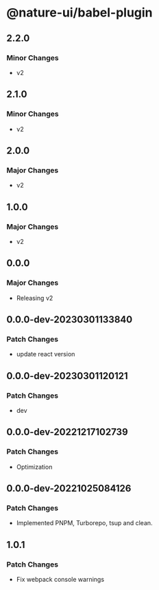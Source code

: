 # @nature-ui/babel-plugin

## 2.2.0

### Minor Changes

- v2

## 2.1.0

### Minor Changes

- v2

## 2.0.0

### Major Changes

- v2

## 1.0.0

### Major Changes

- v2

## 0.0.0

### Major Changes

- Releasing v2

## 0.0.0-dev-20230301133840

### Patch Changes

- update react version

## 0.0.0-dev-20230301120121

### Patch Changes

- dev

## 0.0.0-dev-20221217102739

### Patch Changes

- Optimization

## 0.0.0-dev-20221025084126

### Patch Changes

- Implemented PNPM, Turborepo, tsup and clean.

## 1.0.1

### Patch Changes

- Fix webpack console warnings
